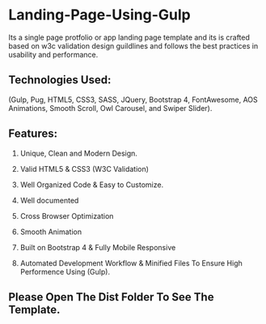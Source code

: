 # Landing-Page-Using-Gulp

Its a single page protfolio or app landing page template and its is crafted based on w3c validation design guildlines and follows the best practices in usability and performance.

## Technologies Used:

(Gulp, Pug, HTML5, CSS3, SASS, JQuery, Bootstrap 4, FontAwesome, AOS Animations, Smooth Scroll, Owl Carousel, and Swiper Slider).  

## Features:

1. Unique, Clean and Modern Design.

2. Valid HTML5 & CSS3 (W3C Validation)

3. Well Organized Code & Easy to Customize.

4. Well documented

5. Cross Browser Optimization

6. Smooth Animation

7. Built on Bootstrap 4 & Fully Mobile Responsive

8. Automated Development Workflow & Minified Files To Ensure High Performence Using (Gulp). 

## Please Open The Dist Folder To See The Template. 
